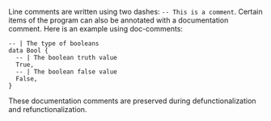 Line comments are written using two dashes: `-- This is a comment`.
Certain items of the program can also be annotated with a documentation comment.
Here is an example using doc-comments:

```pol
-- | The type of booleans
data Bool {
  -- | The boolean truth value
  True,
  -- | The boolean false value
  False,
}
```

These documentation comments are preserved during defunctionalization and refunctionalization.

